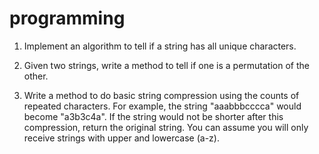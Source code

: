 # programming

1) Implement an algorithm to tell if a string has all unique characters.

2) Given two strings, write a method to tell if one is a permutation of the other.

3) Write a method to do basic string compression using the counts of repeated characters. For example, the string "aaabbbcccca" would become "a3b3c4a". If the string would not be shorter after this compression, return the original string. You can assume you will only receive strings with upper and lowercase (a-z).
